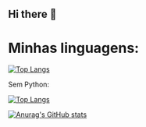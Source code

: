 ## Hi there 👋

# Minhas linguagens:
[![Top Langs](https://github-readme-stats.vercel.app/api/top-langs/?username=BrenoMartinsDeOliveiraVasconcelos&langs_count=30)](https://github.com/anuraghazra/github-readme-stats) 

Sem Python:

[![Top Langs](https://github-readme-stats.vercel.app/api/top-langs/?username=BrenoMartinsDeOliveiraVasconcelos&langs_count=30&hide=python)](https://github.com/anuraghazra/github-readme-stats)

[![Anurag's GitHub stats](https://github-readme-stats.vercel.app/api?username=BrenoMartinsDeOliveiraVasconcelos)](https://github.com/anuraghazra/github-readme-stats)
